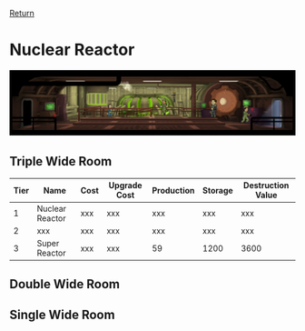 [Return](../README.md)

Nuclear Reactor
===========

![Nuclear Reactor](t3images/t3tripplesuperreactor.jpg)

## Triple Wide Room

Tier | Name | Cost | Upgrade Cost | Production | Storage | Destruction Value
------|------|------|------|------|------|------
1 | Nuclear Reactor | xxx | xxx | xxx | xxx | xxx
2 | xxx | xxx | xxx | xxx | xxx | xxx
3 | Super Reactor | xxx | xxx | 59 | 1200 | 3600

## Double Wide Room

## Single Wide Room

